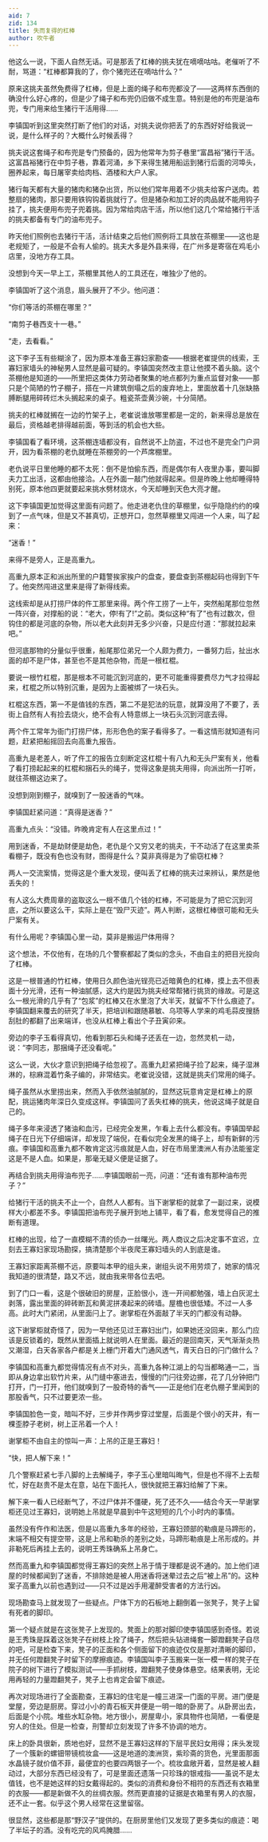 ```yaml
---
aid: 7
zid: 134
title: 失而复得的杠棒
author: 吹牛者
---
```


他这么一说，下面人自然无话。可是那丢了杠棒的挑夫犹在嘀嘀咕咕。老催听了不耐，骂道：“杠棒都算我的了，你个猪兜还在嘀咕什么？”

原来这挑夫虽然免费得了杠棒，但是上面的绳子和布兜都没了――这两样东西倒的确没什么好心疼的，但是少了绳子和布兜仍旧做不成生意。特别是他的布兜是油布兜，专门用来给生猪行干活用得……

李镇国听到这里突然打断了他们的对话，对挑夫说你把丢了的东西好好给我说一说，是什么样子的？大概什么时候丢得？

挑夫说这套绳子和布兜是专门预备的，因为他常年为剪子巷里“富昌裕”猪行干活。这富昌裕猪行在中剪子巷，靠着河涌，乡下来得生猪用船运到猪行后面的河埠头，圈养起来，每日屠宰卖给肉档、酒楼和大户人家。

猪行每天都有大量的猪肉和猪杂出货，所以他们常年用着不少挑夫给客户送肉。若整扇的猪肉，那只要用铁钩钩着挑就行了。但是猪杂和加工好的肉品就不能用钩子挂了，挑夫便用布兜子兜着挑。因为常给肉店干活，所以他们这几个常给猪行干活的挑夫都备有专门的油布兜子。

昨天他们照例也去猪行干活，活计结束之后他们照例将工具放在茶棚里――这也是老规矩了，一般是不会有人偷的。挑夫大多是外县来得，在广州多是寄宿在鸡毛小店里，没地方存工具。

没想到今天一早上工，茶棚里其他人的工具还在，唯独少了他的。

李镇国听了这个消息，眉头展开了不少。他问道：

“你们等活的茶棚在哪里？”

“南剪子巷西支十一巷。”

“走，去看看。”

这下李子玉有些糊涂了，因为原本准备王寡妇家勘查――根据老崔提供的线索，王寡妇家墙头的神秘男人显然是最可疑的。李镇国突然改主意让他摸不着头脑。这个茶棚他是知道的――所里把这类体力劳动者聚集的地点都列为重点监督对象――那只是个简陋的竹子棚子，搭在一片建筑倒塌之后的废弃地上，里面放着十几张缺胳膊断腿用碎砖烂木头搁起来的桌子。粗瓷茶壶黄沙碗，十分简陋。

挑夫的杠棒就搁在一边的竹架子上，老崔说谁放哪里都是一定的，新来得总是放在最后，资格越老排得越前面，等到活的机会也大些。

李镇国看了看环境，这茶棚连墙都没有，自然说不上防盗，不过也不是完全门户洞开，因为看茶棚的老仇就睡在茶棚旁的一个芦席棚里。

老仇说平日里他睡的都不太死：倒不是怕偷东西，而是偶尔有人夜里办事，要叫脚夫力工出活，这都由他接洽。人在外面一敲门他就得起来。但是昨晚上他却睡得特别死，原本他四更就要起来挑水劈材烧水，今天却睡到天色大亮才醒。

这下李镇国更加觉得这里面有问题了。他走进老仇住的草棚里，似乎隐隐约约的嗅到了一点气味，但是又不甚真切，正想开口，忽然草棚里又闯进一个人来，叫了起来：

“迷香！”

来得不是旁人，正是高重九。

高重九原本正和派出所里的户籍警挨家挨户的盘查，要盘查到茶棚起码也得到下午了。他突然闯进这里来是得了新得线索。

这线索却是从打捞尸体的仵工那里来得。两个仵工捞了一上午，突然船尾那位忽然一阵兴奋，对撑船的说：“老大，停!有了!”之前。类似这种“有了”也有过数次，但钩住的都是河底的杂物，所以老大此刻并无多少兴奋，只是应付道：“那就拉起来吧。”

但河底那物的分量似乎很重，船尾那位弟兄一个人颇为费力，一番努力后，扯出水面的却不是尸体，甚至也不是其他杂物，而是一根杠棍。

要说一根竹杠棍，那是根本不可能沉到河底的，更不可能重得要费尽力气才拉得起来，杠棍之所以特别沉重，是因为上面被绑了一块石头。

杠棍这东西，第一不是值钱的东西，第二不是犯法的玩意，就算没用了不要了，丢街上自然有人有捡去烧火，绝不会有人特意绑上一块石头沉到河底去得。

两个仵工常年为衙门打捞尸体，形形色色的案子看得多了。一看这情形就知道有问题，赶紧把船摇回去向高重九报告。

高重九是老差人，听了仵工的报告立刻断定这杠棍十有八九和无头尸案有关，他看了看打捞起起来的杠棍和捆石头的绳子，觉得这象是挑夫用得，向派出所一打听，就往茶棚这边来了。

没想到刚到棚子，就嗅到了一股迷香的气味。

李镇国赶紧问道：“真得是迷香？”

高重九点头：“没错。昨晚肯定有人在这里点过！”

用到迷香，不是劫财便是劫色，老仇是个又穷又老的挑夫，干不动活了在这里卖茶看棚子，既没有色也没有财，图得是什么？莫非真得是为了偷窃杠棒？

两人一交流案情，觉得这是个重大发现，便叫丢了杠棒的挑夫过来辨认，果然是他丢失的！

有人这么大费周章的盗取这么一根不值几个钱的杠棒，不可能是为了把它沉到河底，之所以要这么干，实际上是在“毁尸灭迹”。两人判断，这根杠棒很可能和无头尸案有关。

有什么用呢？李镇国心里一动，莫非是搬运尸体用得？

这个想法，不仅他有，在场的几个警察都起了类似的念头，不由自主的把目光投向了杠棒。

这是一根普通的竹杠棒，使用日久颜色油光锃亮已近暗黄色的杠棒，摸上去不但表面十分光滑，还有一种油腻感，这大约是因为挑夫经常帮猪行挑货的缘故。可是这么一根光滑的几乎有了“包浆”的杠棒又在水里泡了大半天，就留不下什么痕迹了。李镇国翻来覆去的研究了半天，把培训和跟随慕敏、乌项等人学来的鸡毛蒜皮搜肠刮肚的都翻了出来端详，也没从杠棒上看出个子丑寅卯来。

旁边的李子玉看得真切，他看到那石头和绳子还丢在一边，忽然灵机一动，说：“李同志，那捆绳子还没看呢。”

这么一说，大伙才意识到把绳子给忽视了。高重九赶紧把绳子捡了起来，绳子湿淋淋的，棕麻混着竹条子编的，非常结实。老崔说没错，这就是挑夫们常用的绳子。

绳子虽然从水里捞出来，然而入手依然油腻腻的，显然这玩意肯定是杠棒上的原配，挑运猪肉年深日久变成这样。李镇国问了丢失杠棒的挑夫，他说这绳子就是自己的。

绳子多年来浸透了猪油和血污，已经完全发黑，乍看上去什么都没有。李镇国举起绳子在日光下仔细端详，却发现了端倪，在看似完全发黑的绳子上，却有新鲜的污痕。李镇国和高重九都不敢肯定这污痕就是人血，好在市局里澳洲人有办法能鉴定这是不是人血。如果是，那毫无疑义便是证据了。

再结合到挑夫用得油布兜子……李镇国眼前一亮，问道：“还有谁有那种油布兜子？”

给猪行干活的挑夫不止一个，自然人人都有。当下谢掌柜的就拿了一副过来，说模样大小都差不多。李镇国把油布兜子展开到地上铺平，看了看，愈发觉得自己的推断有道理。

杠棒的出现，给了一直模糊不清的侦办一丝曙光。两人商议之后决定事不宜迟，立刻去王寡妇家现场勘探，搞清楚那个半夜爬王寡妇墙头的人到底是谁。

王寡妇家距离茶棚不远，原要叫本甲的组头来，谢组头说不用劳烦了，她家的情况我知道的很清楚，路又不远，就由我来带各位去吧。

到了门口一看，这是个很破旧的房屋，正脸很小，连一开间都勉强，墙上白灰泥土剥落，露出里面的碎砖断瓦和黄泥拼凑起来的砖墙。屋檐也很低矮。不过一人多高。此时大门紧闭，从里面闩上了。谢掌柜在外面敲了半天的门都没有动静。

这下谢掌柜就奇怪了，因为一早他还见过王寡妇出门，如果她还没回来，那么门应该是反锁着的，既然从里面插上就说明人在里面。最近的是回南天，天气渐渐炎热又潮湿，白天各家各户都是关上栅门开着大门通风透气，青天白日的闩门做什么？

李镇国和高重九都觉得情况有点不对头，高重九各种江湖上的勾当都略通一二，当即从身边拿出软竹片来，从门缝中塞进去，慢慢的门闩往旁边挪，花了几分钟把门打开，门一打开，他们就嗅到了一股奇特的香气――正是他们在老仇棚子里闻到的那股香气，只不过要更浓一些。

李镇国脸色一变，暗叫不好，三步并作两步穿过堂屋，后面是个很小的天井，有一棵歪脖子老树，树上正吊着一个人！

谢掌柜不由自主的惊叫一声：上吊的正是王寡妇！

“快，把人解下来！”

几个警察赶紧七手八脚的上去解绳子，李子玉心里暗叫晦气，但是也不得不上去帮忙，好在赵贵不是太在意，站在下面托人，很快就把王寡妇给解了下来。

解下来一看人已经断气了，不过尸体并不僵硬，死了还不久――结合今天一早谢掌柜还见过王寡妇，说明她上吊就是早晨到中午这短短的几个小时内的事情。

虽然没有仵作和法医，但是以高重九多年的经验，王寡妇颈部的勒痕是马蹄形的，末端不相交有提空带，这是上吊和勒杀的差别之处，马蹄形勒痕是上吊形成的。并非勒死后再挂上去的，说明王秀珠确系上吊身亡。

然而高重九和李镇国都觉得王寡妇的突然上吊于情于理都是说不通的。加上他们进屋的时候都闻到了迷香，不排除她是被人用迷香将迷晕过去之后“被上吊”的。这种案子高重九以前也遇到过――只不过是凶手用灌醉受害者的方法行凶。

现场勘查马上就发现了一些疑点。尸体下方的石板地上翻倒着一张凳子，凳子上留有死者的脚印。

第一个疑点就是在这张凳子上发现的。凳面上的那对脚印使李镇国感到奇怪。若说是王秀珠是踩着这张凳子在树枝上拴了绳子，然后把头钻进绳套一脚蹬翻凳子自尽的吧，可是检查下来，凳子的正面和各个侧面留下的痕迹仅仅是那对清晰的脚印，并无任何蹬翻凳子时留下的摩擦痕迹。李镇国叫李子玉搬来一张一模一样的凳子在院子的树下进行了模拟测试——手抓树枝，蹬翻凳子使身体悬空。结果表明，无论用再轻的力量蹬翻凳子，凳子上也肯定会留下痕迹。

再次对现场进行了全面勘查，王寡妇的住宅是一幢三进深一门面的平房。进门便是堂屋，旁边是厨房。穿过小小的青石板天井便是一明一暗的卧房了。从卧房出去，后面是个小院。堆些水缸杂物。地方很小，房屋卑小，家具物件也简陋，一看便是穷人的住处。但是一检查，刑警却立刻发现了许多不协调的地方。

床上的卧具很新，质地也好，显然不是王寡妇这样的下层平民妇女用得；床头发现了一个簇新的螺钿带镜梳妆盒――这是地道的澳洲货，紫珍斋的货色，光里面那面水晶镜子就价值不菲，最便宜的也要四两银子一个。梳妆盒敞开着，显然是被人翻动过，大部分东西已经没有了，可是里面还遗落一只珍珠的银戒指――虽说不是太值钱，也不是她这样的妇女戴得起的。类似的消费和身份不相符的东西还有衣箱里的衣服――都是新做不久的丝绸衣服。然而更直接的证据是衣箱里有男人的衣服，还不止一套。似乎这个男人经常在这里留宿。

很显然，这些都是那“野汉子”提供的。在厨房里他们又发现了更多类似的痕迹：喝了半坛子的酒。没有吃完的风鸡腌腊……
